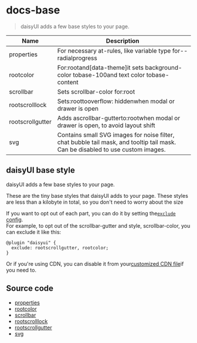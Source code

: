 # docs-base

> daisyUI adds a few base styles to your page.

| Name             | Description                                                                                                                     |
| ---------------- | ------------------------------------------------------------------------------------------------------------------------------- |
| properties       | For necessary at-rules, like variable type for--radialprogress                                                                  |
| rootcolor        | For:rootand[data-theme]it sets background-color tobase-100and text color tobase-content                                         |
| scrollbar        | Sets scrollbar-color for:root                                                                                                   |
| rootscrolllock   | Sets:roottooverflow: hiddenwhen modal or drawer is open                                                                         |
| rootscrollgutter | Adds ascrollbar-gutterto:rootwhen modal or drawer is open, to avoid layout shift                                                |
| svg              | Contains small SVG images for noise filter, chat bubble tail mask, and tooltip tail mask. Can be disabled to use custom images. |

## daisyUI base style

daisyUI adds a few base styles to your page.

These are the tiny base styles that daisyUI adds to your page. These styles are less than a kilobyte in total, so you don't need to worry about the size

If you want to opt out of each part, you can do it by setting the[`exclude` config](about:/docs/config/#exclude).  
For example, to opt out of the scrollbar-gutter and style, scrollbar-color, you can exclude it like this:

    @plugin "daisyui" {
      exclude: rootscrollgutter, rootcolor;
    }

Or if you're using CDN, you can disable it from your[customized CDN file](/docs/cdn/)if you need to.

## [](#source-code)Source code

- [properties](https://github.com/saadeghi/daisyui/blob/master/packages/daisyui/src/base/properties.css)
- [rootcolor](https://github.com/saadeghi/daisyui/blob/master/packages/daisyui/src/base/rootcolor.css)
- [scrollbar](https://github.com/saadeghi/daisyui/blob/master/packages/daisyui/src/base/scrollbar.css)
- [rootscrolllock](https://github.com/saadeghi/daisyui/blob/master/packages/daisyui/src/base/rootscrolllock.css)
- [rootscrollgutter](https://github.com/saadeghi/daisyui/blob/master/packages/daisyui/src/base/rootscrollgutter.css)
- [svg](https://github.com/saadeghi/daisyui/blob/master/packages/daisyui/src/base/svg.css)
